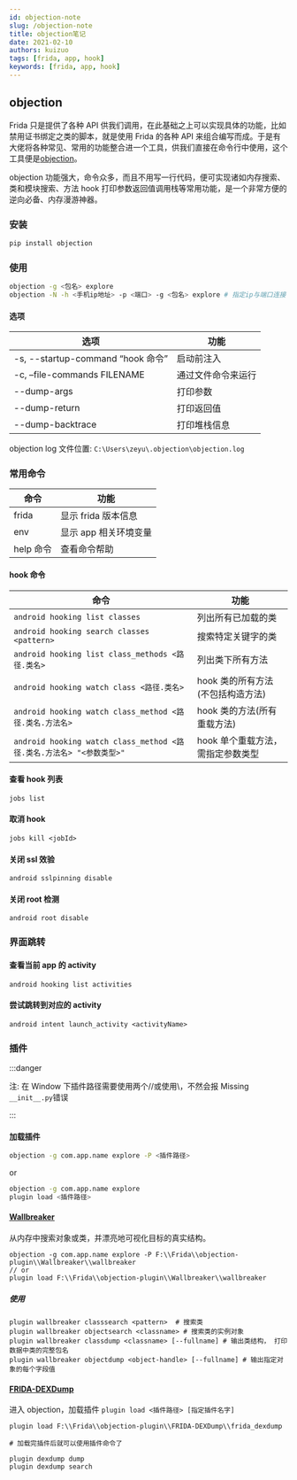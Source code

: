```yaml
---
id: objection-note
slug: /objection-note
title: objection笔记
date: 2021-02-10
authors: kuizuo
tags: [frida, app, hook]
keywords: [frida, app, hook]
---
```


## objection

Frida 只是提供了各种 API 供我们调用，在此基础之上可以实现具体的功能，比如禁用证书绑定之类的脚本，就是使用 Frida 的各种 API 来组合编写而成。于是有大佬将各种常见、常用的功能整合进一个工具，供我们直接在命令行中使用，这个工具便是[objection](https://github.com/sensepost/objection)。

objection 功能强大，命令众多，而且不用写一行代码，便可实现诸如内存搜索、类和模块搜索、方法 hook 打印参数返回值调用栈等常用功能，是一个非常方便的逆向必备、内存漫游神器。

### 安装

```sh
pip install objection
```

### 使用

```sh
objection -g <包名> explore
objection -N -h <手机ip地址> -p <端口> -g <包名> explore # 指定ip与端口连接
```

#### 选项

| 选项                              | 功能               |
| --------------------------------- | ------------------ |
| -s, --startup-command “hook 命令” | 启动前注入         |
| -c, –file-commands FILENAME       | 通过文件命令来运行 |
| --dump-args                       | 打印参数           |
| --dump-return                     | 打印返回值         |
| --dump-backtrace                  | 打印堆栈信息       |

objection log 文件位置: `C:\Users\zeyu\.objection\objection.log`

### 常用命令

| 命令      | 功能                  |
| --------- | --------------------- |
| frida     | 显示 frida 版本信息   |
| env       | 显示 app 相关环境变量 |
| help 命令 | 查看命令帮助          |

#### hook 命令

| 命令 | 功能 |
| --- | --- |
| `android hooking list classes` | 列出所有已加载的类 |
| `android hooking search classes <pattern>` | 搜索特定关键字的类 |
| `android hooking list class_methods <路径.类名>` | 列出类下所有方法 |
| `android hooking watch class <路径.类名>` | hook 类的所有方法(不包括构造方法) |
| `android hooking watch class_method <路径.类名.方法名>` | hook 类的方法(所有重载方法) |
| `android hooking watch class_method <路径.类名.方法名> "<参数类型>"` | hook 单个重载方法，需指定参数类型 |

#### 查看 hook 列表

```
jobs list
```

#### 取消 hook

```
jobs kill <jobId>
```

#### 关闭 ssl 效验

```
android sslpinning disable
```

#### 关闭 root 检测

```
android root disable
```

### 界面跳转

#### 查看当前 app 的 activity

```
android hooking list activities
```

#### 尝试跳转到对应的 activity

```
android intent launch_activity <activityName>
```

### 插件

:::danger

注: 在 Window 下插件路径需要使用两个//或使用\，不然会报 Missing `__init__.py`错误

:::

#### 加载插件

```bash
objection -g com.app.name explore -P <插件路径>
```

or

```bash
objection -g com.app.name explore
plugin load <插件路径>
```

#### [Wallbreaker](https://github.com/hluwa/Wallbreaker)

从内存中搜索对象或类，并漂亮地可视化目标的真实结构。

```
objection -g com.app.name explore -P F:\\Frida\\objection-plugin\\Wallbreaker\\wallbreaker
// or
plugin load F:\\Frida\\objection-plugin\\Wallbreaker\\wallbreaker
```

##### 使用

```
plugin wallbreaker classsearch <pattern>  # 搜索类
plugin wallbreaker objectsearch <classname> # 搜索类的实例对象
plugin wallbreaker classdump <classname> [--fullname] # 输出类结构， 打印数据中类的完整包名
plugin wallbreaker objectdump <object-handle> [--fullname] # 输出指定对象的每个字段值

```

#### [FRIDA-DEXDump](https://github.com/hluwa/FRIDA-DEXDump)

进入 objection，加载插件 `plugin load <插件路径> [指定插件名字]`

```
plugin load F:\\Frida\\objection-plugin\\FRIDA-DEXDump\\frida_dexdump

# 加载完插件后就可以使用插件命令了

plugin dexdump dump
plugin dexdump search
```
